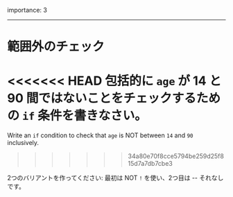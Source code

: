 importance: 3

---

# 範囲外のチェック

<<<<<<< HEAD
包括的に `age` が 14 と 90 間ではないことをチェックするための `if` 条件を書きなさい。
=======
Write an `if` condition to check that `age` is NOT between `14` and `90` inclusively.
>>>>>>> 34a80e70f8cce5794be259d25f815d7a7db7cbe3

2つのバリアントを作ってください: 最初は NOT `!` を使い、2つ目は -- それなしです。
